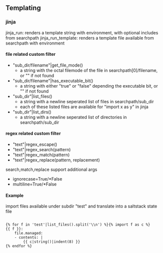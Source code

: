 ## Templating

### jinja

jinja_run: renders a template string with environment, with optional includes from searchpath
jinja_run_template: renders a template file available from searchpath with environment

#### file related custom filter

- "sub_dir/filename"|get_file_mode()
    - a string with the octal filemode of the file in searchpath[0]/filename, or "" if not found
- "sub_dir/filename"|has_executable_bit()
    - a string with either "true" or "false" depending the executable bit, or "" if not found
- "sub_dir"|list_files()
    - a string with a newline seperated list of files in searchpath/sub_dir
    - each of these listed files are available for "import x as y" in jinja
- "sub_dir"|list_dirs()
    - a string with a newline seperated list of directories in searchpath/sub_dir

#### regex related custom filter

- "text"|regex_escape()
- "text"|regex_search(pattern)
- "text"|regex_match(pattern)
- "text"|regex_replace(pattern, replacement)

search,match,replace support additional args
- ignorecase=True/*False
- multiline=True/*False

#### Example

import files available under subdir "test" and translate into a saltstack state file

```jinja

{% for f in 'test'|list_files().split('\\n') %}{% import f as c %}
{{ f }}:
    file.managed:
    - contents: |
        {{ c|string()|indent(8) }}
{% endfor %}
```


